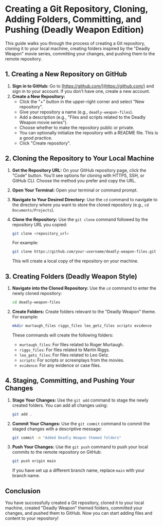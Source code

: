 # Creating a Git Repository, Cloning, Adding Folders, Committing, and Pushing (Deadly Weapon Edition)

This guide walks you through the process of creating a Git repository, cloning it to your local machine, creating folders inspired by the "Deadly Weapon" movie series, committing your changes, and pushing them to the remote repository.

## 1. Creating a New Repository on GitHub

1.  **Sign in to GitHub:** Go to [https://github.com/](https://github.com/) and sign in to your account. If you don't have one, create a new account.
2.  **Create a New Repository:**
    *   Click the "+" button in the upper-right corner and select "New repository".
    *   Give your repository a name (e.g., `deadly-weapon-files`).
    *   Add a description (e.g., "Files and scripts related to the Deadly Weapon movie series").
    *   Choose whether to make the repository public or private.
    *   You can optionally initialize the repository with a README file. This is a good practice.
    *   Click "Create repository".

## 2. Cloning the Repository to Your Local Machine

1.  **Get the Repository URL:** On your GitHub repository page, click the "Code" button. You'll see options for cloning with HTTPS, SSH, or GitHub CLI. Choose the method you prefer and copy the URL.
2.  **Open Your Terminal:** Open your terminal or command prompt.
3.  **Navigate to Your Desired Directory:** Use the `cd` command to navigate to the directory where you want to store the cloned repository (e.g., `cd Documents/Projects`).
4.  **Clone the Repository:** Use the `git clone` command followed by the repository URL you copied:

    ```bash
    git clone <repository_url>
    ```

    For example:

    ```bash
    git clone https://github.com/your-username/deadly-weapon-files.git
    ```

    This will create a local copy of the repository on your machine.

## 3. Creating Folders (Deadly Weapon Style)

1.  **Navigate into the Cloned Repository:** Use the `cd` command to enter the newly cloned repository:

    ```bash
    cd deadly-weapon-files
    ```

2.  **Create Folders:** Create folders relevant to the "Deadly Weapon" theme. For example:

    ```bash
    mkdir murtaugh_files riggs_files leo_getz_files scripts evidence
    ```

    These commands will create the following folders:

    *   `murtaugh_files`: For files related to Roger Murtaugh.
    *   `riggs_files`: For files related to Martin Riggs.
    *   `leo_getz_files`: For files related to Leo Getz.
    *   `scripts`: For scripts or screenplays from the movies.
    *   `evidence`: For any evidence or case files.

## 4. Staging, Committing, and Pushing Your Changes

1.  **Stage Your Changes:** Use the `git add` command to stage the newly created folders. You can add all changes using:

    ```bash
    git add .
    ```

2.  **Commit Your Changes:** Use the `git commit` command to commit the staged changes with a descriptive message:

    ```bash
    git commit -m "Added Deadly Weapon themed folders"
    ```

3.  **Push Your Changes:** Use the `git push` command to push your local commits to the remote repository on GitHub:

    ```bash
    git push origin main
    ```

    If you have set up a different branch name, replace `main` with your branch name.

## Conclusion

You have successfully created a Git repository, cloned it to your local machine, created "Deadly Weapon" themed folders, committed your changes, and pushed them to GitHub. Now you can start adding files and content to your repository!
